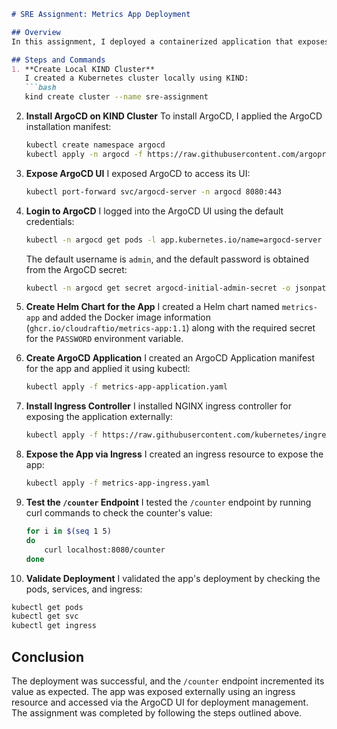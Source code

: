 ````markdown
# SRE Assignment: Metrics App Deployment

## Overview
In this assignment, I deployed a containerized application that exposes a `/counter` endpoint using Helm, ArgoCD, and KIND. The application increments a counter value each time the `/counter` endpoint is accessed. The steps involved setting up a Kubernetes cluster using KIND, deploying the app with ArgoCD, exposing it using an ingress resource, and validating its behavior.

## Steps and Commands
1. **Create Local KIND Cluster**  
   I created a Kubernetes cluster locally using KIND:  
   ```bash  
   kind create cluster --name sre-assignment  
````

2. **Install ArgoCD on KIND Cluster**
   To install ArgoCD, I applied the ArgoCD installation manifest:

   ```bash
   kubectl create namespace argocd  
   kubectl apply -n argocd -f https://raw.githubusercontent.com/argoproj/argo-cd/stable/manifests/install.yaml  
   ```

3. **Expose ArgoCD UI**
   I exposed ArgoCD to access its UI:

   ```bash
   kubectl port-forward svc/argocd-server -n argocd 8080:443  
   ```

4. **Login to ArgoCD**
   I logged into the ArgoCD UI using the default credentials:

   ```bash
   kubectl -n argocd get pods -l app.kubernetes.io/name=argocd-server -o jsonpath='{.items[0].status.containerStatuses[0].state.running.startedAt}'  
   ```

   The default username is `admin`, and the default password is obtained from the ArgoCD secret:

   ```bash
   kubectl -n argocd get secret argocd-initial-admin-secret -o jsonpath='{.data.password}' | base64 -d  
   ```

5. **Create Helm Chart for the App**
   I created a Helm chart named `metrics-app` and added the Docker image information (`ghcr.io/cloudraftio/metrics-app:1.1`) along with the required secret for the `PASSWORD` environment variable.

6. **Create ArgoCD Application**
   I created an ArgoCD Application manifest for the app and applied it using kubectl:

   ```bash
   kubectl apply -f metrics-app-application.yaml  
   ```

7. **Install Ingress Controller**
   I installed NGINX ingress controller for exposing the application externally:

   ```bash
   kubectl apply -f https://raw.githubusercontent.com/kubernetes/ingress-nginx/main/deploy/static/provider/kind/deploy.yaml  
   ```

8. **Expose the App via Ingress**
   I created an ingress resource to expose the app:

   ```bash
   kubectl apply -f metrics-app-ingress.yaml  
   ```

9. **Test the `/counter` Endpoint**
   I tested the `/counter` endpoint by running curl commands to check the counter's value:

   ```bash
   for i in $(seq 1 5)  
   do  
       curl localhost:8080/counter  
   done  
   ```

10. **Validate Deployment**
    I validated the app's deployment by checking the pods, services, and ingress:

```bash
kubectl get pods  
kubectl get svc  
kubectl get ingress  
```

## Conclusion

The deployment was successful, and the `/counter` endpoint incremented its value as expected. The app was exposed externally using an ingress resource and accessed via the ArgoCD UI for deployment management. The assignment was completed by following the steps outlined above.

```
```
